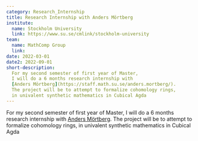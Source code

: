 ```yaml
---
category: Research_Internship
title: Research Internship with Anders Mörtberg
institute:
  name: Stockholm University
  link: https://www.su.se/cmlink/stockholm-university
team:
  name: MathComp Group
  link:
date: 2022-03-01
date2: 2022-09-01
short-description:
  For my second semester of first year of Master,
  I will do a 6 months research internship with
  [Anders Mörtberg](https://staff.math.su.se/anders.mortberg/).
  The project will be to attempt to formalize cohomology rings,
  in univalent synthetic mathematics in Cubical Agda
---
```


For my second semester of first year of Master,
I will do a 6 months research internship with
[Anders Mörtberg](https://staff.math.su.se/anders.mortberg/).
The project will be to attempt to formalize cohomology rings,
in univalent synthetic mathematics in Cubical Agda